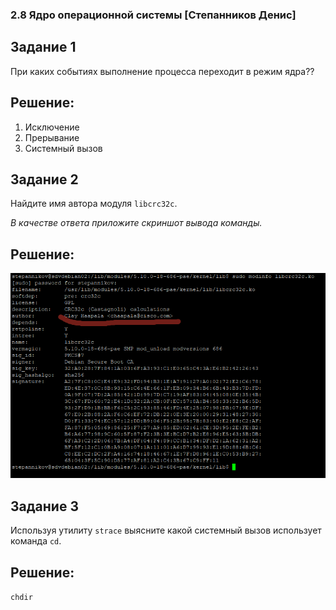 ### 2.8 Ядро операционной системы [Степанников Денис]
## Задание 1
При каких событиях выполнение процесса переходит в режим ядра??

## Решение:
1.	Исключение	
2.	Прерывание
3.	Системный вызов


## Задание 2
Найдите имя автора модуля `libcrc32c`.

*В качестве ответа приложите скриншот вывода команды.*

## Решение:
![2.8. Task #2 results](screenshots/2.8-2.png)

## Задание 3

Используя утилиту `strace` выясните какой системный вызов использует команда `cd`.

## Решение:

```chdir```


